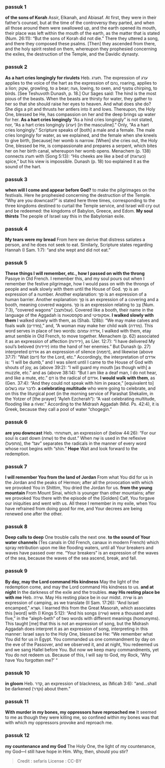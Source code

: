 
### passuk 1
<b>of the sons of Korah</b> Assir, Elkanah, and Abiasaf. At first, they were in their father’s counsel, but at the time of the controversy they parted, and when all those around them were swallowed up, and the earth opened its mouth, their place was left within the mouth of the earth, as the matter that is stated (Num. 26:11): “But the sons of Korah did not die.” There they uttered a song, and there they composed these psalms. [Then] they ascended from there, and the holy spirit rested on them, whereupon they prophesied concerning the exiles, the destruction of the Temple, and the Davidic dynasty.

### passuk 2
<b>As a hart cries longingly for rivulets</b> Heb. תערג. The expression of ערג applies to the voice of the hart as the expression of נהם, roaring, applies to a lion; שּׁקוק, growling, to a bear; געה, lowing, to oxen, and צפצוף chirping, to birds. [See Teshuvoth Dunash, p. 18.] Our Sages said: The hind is the most pious of the beasts. When the beasts are thirsty for water, they gather to her so that she should raise her eyes to heaven. And what does she do? She digs a pit and thrusts her antlers into it and lows. Thereupon, the Holy One, blessed be He, has compassion on her and the deep brings up water for her.
<b>As a hart cries longingly</b> “As a hind cries longingly” is not stated, nor, “As a hart cries longingly (יערג) [in the masculine].” Only, “As a hart cries longingly.” Scripture speaks of [both] a male and a female. The male cries longingly for water, as we explained, and the female when she kneels to give birth, [because] her womb is narrow. [When] she cries out, the Holy One, blessed be He, is compassionate and prepares a serpent, which bites her on her birth canal, whereupon her womb opens. Menachem (p. 138) connects תערג with (Song 5:13): “His cheeks are like a bed of (כערוגת) spice,” but his view is impossible. Dunash (p. 18) too explained it as the sound of the hart.

### passuk 3
<b>when will I come and appear before God?</b> to make the pilgrimages on the festivals. Here he prophesied concerning the destruction of the Temple. “Why are you downcast?” is stated here three times, corresponding to the three kingdoms destined to curtail the Temple service, and Israel will cry out and be redeemed: the kingdoms of Babylon, Greece, and Edom.
<b>My soul thirsts</b> The people of Israel say this in the Babylonian exile.

### passuk 4
<b>My tears were my bread</b> From here we derive that distress satiates a person, and he does not seek to eat. Similarly, Scripture states regarding Hannah (I Sam. 1:7): “and she wept and did not eat.”

### passuk 5
<b>These things I will remember, etc., how I passed on with the throng</b> Pasoye in Old French. I remember this, and my soul pours out when I remember the festive pilgrimage, how I would pass on with the throngs of people and walk slowly with them until the House of God. סַךְ is an expression of a number. Another explanation: סַךְ is an expression of a human barrier. Another explanation: סַךְ is an expression of a covering and a booth, meaning covered wagons. סַךְ is an expression relating to צָב (Num. 7:3), “covered wagons” (עגלותצב). Covered like a booth, their name in the language of the Aggadah is סקפסטאות and אסקופיטי.
<b>I walked slowly with them</b> I walked slowly with them, as (Shab. 128b): “We may make calves and foals walk (מדדים),” and, “A woman may make her child walk (מדדה). This word serves in place of two words: אדדה עמהם, I walked with them, etay amut semble in Old French, to move together. Menachem (p. 62) associated it as an expression of affection (ידידות), as (Jer. 12:7): “I have delivered My soul’s beloved (ידידות) into the hand of her enemies.” But Dunash (p. 27) interpreted אדדם as an expression of silence (דממה), and likewise (above 37:7): “Wait (דום) for the Lord, etc.” Accordingly, the interpretation of אדדם is: “I will be dumb,” and I was silent until I came to the House of God with shouts of joy, as (above 39:2): “I will guard my mouth [as though with] a muzzle, etc.” and as (above 38:14): “But I am like a deaf man, I do not hear, and like a mute, etc.” דם is the radical of אדדם.
<b>I would walk with them</b>, as (Gen. 37:4): “And they could not speak with him in peace,” [equivalent to] לדבר עמו בשלום.
<b>a celebrating multitude</b> who were going to celebrate, and on this the liturgical poet (in the morning service of Parashat Shekalim, in the Yotzer of [the prayer] “Ayleh Ezcherah”): “A vast celebrating multitude, flooding like a river.” According to the Midrash Aggadah (Mid. Ps. 42:4), it is Greek, because they call a pool of water “chogegin.”

### passuk 6
<b>are you downcast</b> Heb. תשתוחחי, an expression of (below 44:26): “For our soul is cast down (שחה) to the dust.” When שַּׁח is used in the reflexive (מתפעל), the “tav” separates the radicals in the manner of every word whose root begins with “shin.”
<b>Hope</b> Wait and look forward to the redemption.

### passuk 7
<b>I will remember You from the land of Jordan</b> From what You did for us in the Jordan and the peaks of Hermon; after all the provocation with which we provoked You in Shittim, You dried the Jordan for us.
<b>from the young mountain</b> From Mount Sinai, which is younger than other mountains; after we provoked You there with the episode of the [Golden] Calf, You forgave our iniquities and went with us. All these I remember in my exile, when You have refrained from doing good for me, and Your decrees are being renewed one after the other.

### passuk 8
<b>Deep calls to deep</b> One trouble calls the next one.
<b>to the sound of Your water channels</b> (Tes canals in Old French, canaux in modern French) which spray retribution upon me like flooding waters, until all Your breakers and waves have passed over me. “Your breakers” is an expression of the waves of the sea, because the waves of the sea ascend, break, and fall.

### passuk 9
<b>By day, may the Lord command His kindness</b> May the light of the redemption come, and may the Lord command His kindness to us.
<b>and at night</b> In the darkness of the exile and the troubles.
<b>may His resting place be with me</b> Heb. שירה. May His resting place be in our midst. שּׁירה is an expression of camping, as we translate (II Sam. 17:26): “And Israel encamped,” וּשְּׁרָא. I learned this from the Great Masorah, which associates this [word] with (I Kings 5:12): “And his songs (שירו) were a thousand and five,” in the “aleph-beth” of two words with different meanings (homonyms). This taught [me] that this is not an expression of song, but the Midrash Aggadah does interpret it as an expression of song, interpreting in this manner: Israel says to the Holy One, blessed be He: “We remember what You did for us in Egypt. You commanded us one commandment by day on the eve of the Passover, and we observed it, and at night, You redeemed us and we sang Hallel before You. But now we keep many commandments, yet You do not redeem us. Because of this, I will say to God, my Rock, ‘Why have You forgotten me?’ “

### passuk 10
<b>in gloom</b> Heb. קדר, an expression of blackness, as (Micah 3:6): “and...shall be darkened (וקדר) about them.”

### passuk 11
<b>With murder in my bones, my oppressors have reproached me</b> It seemed to me as though they were killing me, so confined within my bones was that with which my oppressors provoke and reproach me.

### passuk 12
<b>my countenance and my God</b> The Holy One, the light of my countenance, my God—I still have hope in Him. Why, then, should you stir?

>Credit : sefaris
>License : CC-BY